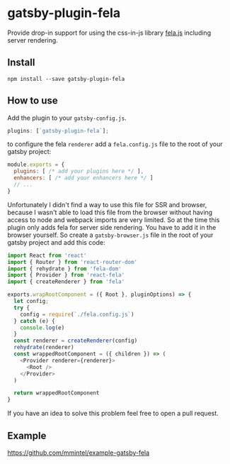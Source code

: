 # gatsby-plugin-fela

Provide drop-in support for using the css-in-js library
[fela.js](http://fela.js.org/) including server rendering.

## Install

`npm install --save gatsby-plugin-fela`

## How to use

Add the plugin to your `gatsby-config.js`.

```javascript
plugins: [`gatsby-plugin-fela`];
```

to configure the fela `renderer` add a `fela.config.js` file to the root of your gatsby project:

```javascript
module.exports = {
  plugins: [ /* add your plugins here */ ],
  enhancers: [ /* add your enhancers here */ ]
  // ...
}
```

Unfortunately I didn't find a way to use this file for SSR and browser, because I wasn't able to load this file from the browser without having access to node and webpack imports are very limited. So at the time this plugin only adds fela for server side rendering. You have to add it in the browser yourself. So create a `gatsby-browser.js` file in the root of your gatsby project and add this code:

```javascript
import React from 'react'
import { Router } from 'react-router-dom'
import { rehydrate } from 'fela-dom'
import { Provider } from 'react-fela'
import { createRenderer } from 'fela'

exports.wrapRootComponent = ({ Root }, pluginOptions) => {
  let config;
  try {
    config = require(`./fela.config.js`)
  } catch (e) {
    console.log(e)
  }
  const renderer = createRenderer(config)
  rehydrate(renderer)
  const wrappedRootComponent = ({ children }) => (
    <Provider renderer={renderer}>
      <Root />
    </Provider>
  )

  return wrappedRootComponent
}
```

If you have an idea to solve this problem feel free to open a pull request.

## Example

https://github.com/mmintel/example-gatsby-fela
